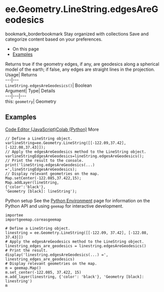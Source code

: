  
#  ee.Geometry.LineString.edgesAreGeodesics 
bookmark_borderbookmark Stay organized with collections  Save and categorize content based on your preferences.
  * On this page
  * [Examples](https://developers.google.com/earth-engine/apidocs/ee-geometry-linestring-edgesaregeodesics#examples)


Returns true if the geometry edges, if any, are geodesics along a spherical model of the earth; if false, any edges are straight lines in the projection. 
Usage| Returns  
---|---  
`LineString.edgesAreGeodesics()`| Boolean  
Argument| Type| Details  
---|---|---  
this: `geometry`| Geometry  
## Examples
[Code Editor (JavaScript)](https://developers.google.com/earth-engine/apidocs/ee-geometry-linestring-edgesaregeodesics#code-editor-javascript-sample)[Colab (Python)](https://developers.google.com/earth-engine/apidocs/ee-geometry-linestring-edgesaregeodesics#colab-python-sample) More
```
// Define a LineString object.
varlineString=ee.Geometry.LineString([[-122.09,37.42],[-122.08,37.43]]);
// Apply the edgesAreGeodesics method to the LineString object.
varlineStringEdgesAreGeodesics=lineString.edgesAreGeodesics();
// Print the result to the console.
print('lineString.edgesAreGeodesics(...) =',lineStringEdgesAreGeodesics);
// Display relevant geometries on the map.
Map.setCenter(-122.085,37.422,15);
Map.addLayer(lineString,
{'color':'black'},
'Geometry [black]: lineString');
```
Python setup
See the [ Python Environment](https://developers.google.com/earth-engine/guides/python_install) page for information on the Python API and using `geemap` for interactive development.
```
importee
importgeemap.coreasgeemap
```
```
# Define a LineString object.
linestring = ee.Geometry.LineString([[-122.09, 37.42], [-122.08, 37.43]])
# Apply the edgesAreGeodesics method to the LineString object.
linestring_edges_are_geodesics = linestring.edgesAreGeodesics()
# Print the result.
display('linestring.edgesAreGeodesics(...) =', linestring_edges_are_geodesics)
# Display relevant geometries on the map.
m = geemap.Map()
m.set_center(-122.085, 37.422, 15)
m.add_layer(linestring, {'color': 'black'}, 'Geometry [black]: linestring')
m
```

